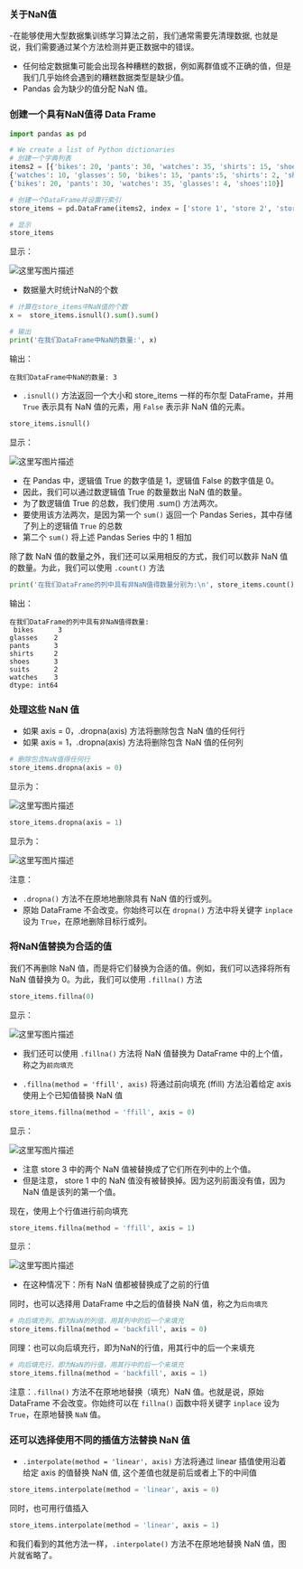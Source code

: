 ### 关于NaN值

 -在能够使用大型数据集训练学习算法之前，我们通常需要先清理数据, 也就是说，我们需要通过某个方法检测并更正数据中的错误。
 - 任何给定数据集可能会出现各种糟糕的数据，例如离群值或不正确的值，但是我们几乎始终会遇到的糟糕数据类型是缺少值。
 - Pandas 会为缺少的值分配 NaN 值。

### 创建一个具有NaN值得 Data Frame

```python
import pandas as pd

# We create a list of Python dictionaries
# 创建一个字典列表
items2 = [{'bikes': 20, 'pants': 30, 'watches': 35, 'shirts': 15, 'shoes':8, 'suits':45},
{'watches': 10, 'glasses': 50, 'bikes': 15, 'pants':5, 'shirts': 2, 'shoes':5, 'suits':7},
{'bikes': 20, 'pants': 30, 'watches': 35, 'glasses': 4, 'shoes':10}]

# 创建一个DataFrame并设置行索引
store_items = pd.DataFrame(items2, index = ['store 1', 'store 2', 'store 3'])

# 显示
store_items
```

显示：

![这里写图片描述](https://img-blog.csdn.net/20180803224111381?watermark/2/text/aHR0cHM6Ly9ibG9nLmNzZG4ubmV0L1R5cm9famF2YQ==/font/5a6L5L2T/fontsize/400/fill/I0JBQkFCMA==/dissolve/70)

- 数据量大时统计NaN的个数
```python
# 计算在store_items中NaN值的个数
x =  store_items.isnull().sum().sum()

# 输出
print('在我们DataFrame中NaN的数量:', x)
```

输出：

```log
在我们DataFrame中NaN的数量: 3
```

- `.isnull()` 方法返回一个大小和 store_items 一样的布尔型 DataFrame，并用 `True` 表示具有 NaN 值的元素，用 `False` 表示非 NaN 值的元素。

```python
store_items.isnull()
```

显示：

![这里写图片描述](https://img-blog.csdn.net/20180803225219119?watermark/2/text/aHR0cHM6Ly9ibG9nLmNzZG4ubmV0L1R5cm9famF2YQ==/font/5a6L5L2T/fontsize/400/fill/I0JBQkFCMA==/dissolve/70)

- 在 Pandas 中，逻辑值 True 的数字值是 1，逻辑值 False 的数字值是 0。
- 因此，我们可以通过数逻辑值 True 的数量数出 NaN 值的数量。
- 为了数逻辑值 True 的总数，我们使用 .sum() 方法两次。
- 要使用该方法两次，是因为第一个 `sum()` 返回一个 Pandas Series，其中存储了列上的逻辑值 `True` 的总数
- 第二个 `sum()` 将上述 Pandas Series 中的 1 相加

除了数 NaN 值的数量之外，我们还可以采用相反的方式，我们可以数非 NaN 值的数量。为此，我们可以使用 `.count()` 方法

```python
print('在我们DataFrame的列中具有非NaN值得数量分别为:\n', store_items.count())
```

输出：

```log
在我们DataFrame的列中具有非NaN值得数量:
 bikes      3
glasses    2
pants      3
shirts     2
shoes      3
suits      2
watches    3
dtype: int64
```

### 处理这些 NaN 值

- 如果 axis = 0，.dropna(axis) 方法将删除包含 NaN 值的任何行
- 如果 axis = 1，.dropna(axis) 方法将删除包含 NaN 值的任何列

```python
# 删除包含NaN值得任何行
store_items.dropna(axis = 0)
```

显示为：

![这里写图片描述](https://img-blog.csdn.net/20180803230409974?watermark/2/text/aHR0cHM6Ly9ibG9nLmNzZG4ubmV0L1R5cm9famF2YQ==/font/5a6L5L2T/fontsize/400/fill/I0JBQkFCMA==/dissolve/70)

```python
store_items.dropna(axis = 1)
```

显示为：

![这里写图片描述](https://img-blog.csdn.net/20180803230630704?watermark/2/text/aHR0cHM6Ly9ibG9nLmNzZG4ubmV0L1R5cm9famF2YQ==/font/5a6L5L2T/fontsize/400/fill/I0JBQkFCMA==/dissolve/70)

注意：
- `.dropna()` 方法不在原地地删除具有 NaN 值的行或列。
- 原始 DataFrame 不会改变。你始终可以在 `dropna()` 方法中将关键字 `inplace` 设为 `True`，在原地删除目标行或列。

### 将NaN值替换为合适的值

我们不再删除 NaN 值，而是将它们替换为合适的值。例如，我们可以选择将所有 NaN 值替换为 0。为此，我们可以使用 `.fillna()` 方法

```python
store_items.fillna(0)
```

显示：

![这里写图片描述](https://img-blog.csdn.net/20180803231022383?watermark/2/text/aHR0cHM6Ly9ibG9nLmNzZG4ubmV0L1R5cm9famF2YQ==/font/5a6L5L2T/fontsize/400/fill/I0JBQkFCMA==/dissolve/70)

- 我们还可以使用 `.fillna()` 方法将 NaN 值替换为 DataFrame 中的上个值，称之为`前向填充`

- `.fillna(method = 'ffill', axis)` 将通过前向填充 (ffill) 方法沿着给定 axis 使用上个已知值替换 NaN 值

```python
store_items.fillna(method = 'ffill', axis = 0)
```

显示：

![这里写图片描述](https://img-blog.csdn.net/20180803231637246?watermark/2/text/aHR0cHM6Ly9ibG9nLmNzZG4ubmV0L1R5cm9famF2YQ==/font/5a6L5L2T/fontsize/400/fill/I0JBQkFCMA==/dissolve/70)

- 注意 store 3 中的两个 NaN 值被替换成了它们所在列中的上个值。
- 但是注意， store 1 中的 NaN 值没有被替换掉。因为这列前面没有值，因为 NaN 值是该列的第一个值。

现在，使用上个行值进行前向填充

```python
store_items.fillna(method = 'ffill', axis = 1)
```

显示：

![这里写图片描述](https://img-blog.csdn.net/20180803232121721?watermark/2/text/aHR0cHM6Ly9ibG9nLmNzZG4ubmV0L1R5cm9famF2YQ==/font/5a6L5L2T/fontsize/400/fill/I0JBQkFCMA==/dissolve/70)

- 在这种情况下：所有 NaN 值都被替换成了之前的行值

同时，也可以选择用 DataFrame 中之后的值替换 NaN 值，称之为`后向填充`

```python
# 向后填充列，即为NaN的列值，用其列中的后一个来填充
store_items.fillna(method = 'backfill', axis = 0)
```

同理：也可以向后填充行，即为NaN的行值，用其行中的后一个来填充

```python
# 向后填充行，即为NaN的行值，用其行中的后一个来填充
store_items.fillna(method = 'backfill', axis = 1)
```

注意：`.fillna()` 方法不在原地地替换（填充）NaN 值。也就是说，原始 DataFrame 不会改变。你始终可以在 `fillna()` 函数中将关键字 `inplace` 设为 `True`，在原地替换 `NaN` 值。


### 还可以选择使用不同的插值方法替换 NaN 值

- `.interpolate(method = 'linear', axis)` 方法将通过 linear 插值使用沿着给定 axis 的值替换 NaN 值, 这个差值也就是前后或者上下的中间值

```python
store_items.interpolate(method = 'linear', axis = 0)
```

同时，也可用行值插入

```python
store_items.interpolate(method = 'linear', axis = 1)
```

和我们看到的其他方法一样，`.interpolate()` 方法不在原地地替换 NaN 值，图片就省略了。